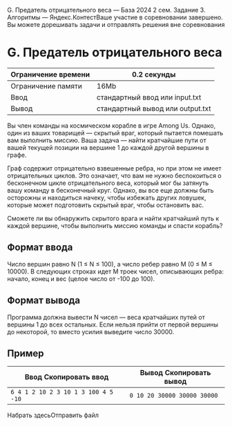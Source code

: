 G. Предатель отрицательного веса — База 2024 2 сем. Задание 3. Алгоритмы — Яндекс.КонтестВаше участие в соревновании завершено. Вы можете дорешивать задачи и отправлять решения вне соревнования

# G. Предатель отрицательного веса

| Ограничение времени | 0.2 секунды |
| --- | --- |
| Ограничение памяти | 16Mb |
| Ввод | стандартный ввод или input.txt |
| Вывод | стандартный вывод или output.txt |

Вы член команды на космическом корабле в игре Among Us. Однако, один из ваших товарищей — скрытый враг, который пытается помешать вам выполнить миссию. Ваша задача — найти кратчайшие пути от вашей текущей позиции на вершине 1 до каждой другой вершины в графе.

Граф содержит отрицательно взвешенные ребра, но при этом не имеет отрицательных циклов. Это означает, что вам не нужно беспокоиться
о бесконечном цикле отрицательного веса, который мог бы затянуть вашу команду в бесконечный круг. Однако, вы все еще должны
быть осторожны и находиться начеку, чтобы избежать других ловушек, которые может подготовить скрытый враг, чтобы остановить
вас.

Сможете ли вы обнаружить скрытого врага и найти кратчайший путь к каждой вершине, чтобы выполнить миссию команды и спасти
корабль?

## Формат ввода

Число вершин равно N (1 ≤ N ≤ 100), а число ребер равно M (0 ≤ M ≤ 10000). В следующих строках идет M троек чисел, описывающих ребра: начало, конец и вес (целое число от -100 до 100).

## Формат вывода

Программа должна вывести N чисел — веса кратчайших путей от вершины 1 до всех остальных. Если нельзя прийти от первой вершины до некоторой, то вместо усилия выведите число 30000.

## Пример

| Ввод Скопировать ввод | Вывод Скопировать вывод |
| --- | --- |
| `6 4 1 2 10 2 3 10 1 3 100 4 5 -10 ` | `0 10 20 30000 30000 30000  ` |

Набрать здесьОтправить файл

